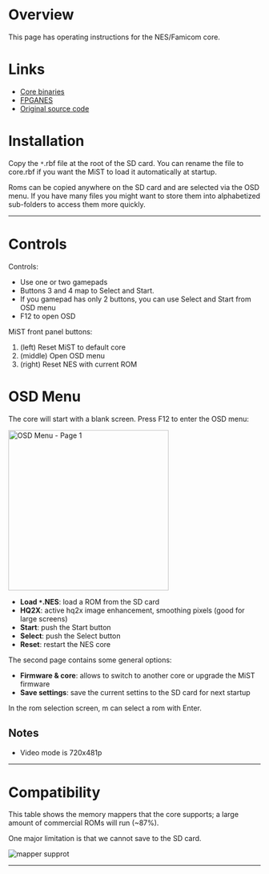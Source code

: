 # Overview #

This page has operating instructions for the NES/Famicom core.


# Links #
  * [Core binaries](https://github.com/mist-devel/mist-binaries/tree/master/cores/nes)
  * [FPGANES](http://fpganes.blogspot.de/)
  * [Original source code](https://github.com/strigeus/fpganes)


# Installation #

Copy the `*`.rbf file at the root of the SD card.
You can rename the file to core.rbf if you want the MiST to load it automatically at startup.

Roms can be copied anywhere on the SD card and are selected via the OSD menu.
If you have many files you might want to store them into alphabetized sub-folders to access them more quickly.


---


# Controls #

Controls:
  * Use one or two gamepads
  * Buttons 3 and 4 map to Select and Start.
  * If you gamepad has only 2 buttons, you can use Select and Start from OSD menu
  * F12 to open OSD

MiST front panel buttons:
  1. (left) Reset MiST to default core
  1. (middle) Open OSD menu
  1. (right) Reset NES with current ROM

# OSD Menu #

The core will start with a blank screen. Press F12 to enter the OSD menu:

<img src='https://raw.githubusercontent.com/wiki/mist-devel/mist-board/img_docs/nes_osd1.jpg' title='OSD Menu - Page 1' width='320px' />

  * **Load `*`.NES**: load a ROM from the SD card
  * **HQ2X**: active hq2x image enhancement, smoothing pixels (good for large screens)
  * **Start**: push the Start button
  * **Select**: push the Select button
  * **Reset**: restart the NES core

The second page contains some general options:
  * **Firmware & core**: allows to switch to another core or upgrade the MiST firmware
  * **Save settings**: save the current settins to the SD card for next startup

In the rom selection screen, m can select a rom with Enter.


## Notes ##

  * Video mode is 720x481p


---


# Compatibility #

This table shows the memory mappers that the core supports; a large amount of commercial ROMs will run (~87%).

One major limitation is that we cannot save to the SD card.

<img src='https://raw.githubusercontent.com/wiki/mist-devel/mist-board/img_docs/nes_mappers.jpg' title='mapper supprot' />


---
